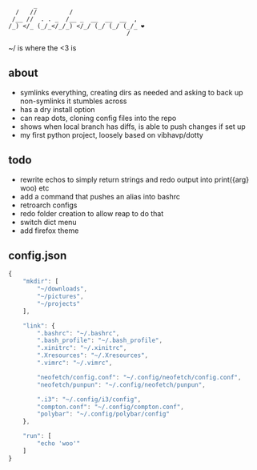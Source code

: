 ```
       _                              
  /   //         /                    
 /__ //  . . _  /__ _  __  __  __  ,  
/_) </_ (_/_</_/_) </_/ (_/ (_/ (_/_ ❤
                                 /    
```
~/ is where the &lt;3 is

## about

- symlinks everything, creating dirs as needed and asking to back up non-symlinks it stumbles across
- has a dry install option
- can reap dots, cloning config files into the repo
- shows when local branch has diffs, is able to push changes if set up
- my first python project, loosely based on vibhavp/dotty

## todo

- rewrite echos to simply return strings and redo output into print({arg} woo) etc
- add a command that pushes an alias into bashrc
- retroarch configs
- redo folder creation to allow reap to do that
- switch dict menu
- add firefox theme

## config.json

```js
{
    "mkdir": [
        "~/downloads",
        "~/pictures",
        "~/projects"
    ],

    "link": {
        ".bashrc": "~/.bashrc",
        ".bash_profile": "~/.bash_profile",
        ".xinitrc": "~/.xinitrc",
        ".Xresources": "~/.Xresources",
        ".vimrc": "~/.vimrc",

        "neofetch/config.conf": "~/.config/neofetch/config.conf",
        "neofetch/punpun": "~/.config/neofetch/punpun",

        ".i3": "~/.config/i3/config",
        "compton.conf": "~/.config/compton.conf",
        "polybar": "~/.config/polybar/config"
    },

    "run": [
        "echo 'woo'"
    ]
}
```
